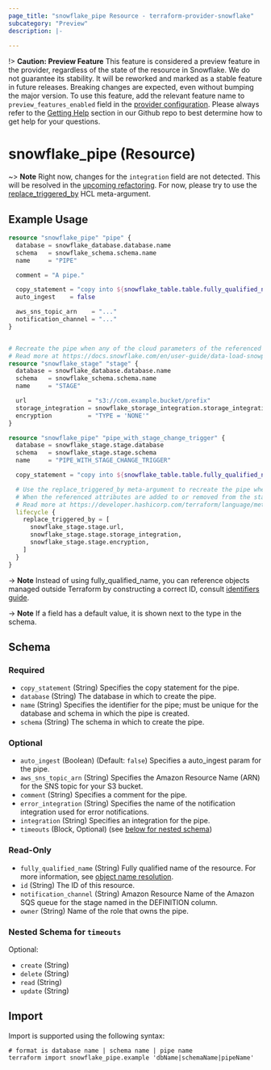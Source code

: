 ```yaml
---
page_title: "snowflake_pipe Resource - terraform-provider-snowflake"
subcategory: "Preview"
description: |-
  
---
```


!> **Caution: Preview Feature** This feature is considered a preview feature in the provider, regardless of the state of the resource in Snowflake. We do not guarantee its stability. It will be reworked and marked as a stable feature in future releases. Breaking changes are expected, even without bumping the major version. To use this feature, add the relevant feature name to `preview_features_enabled` field in the [provider configuration](https://registry.terraform.io/providers/snowflakedb/snowflake/latest/docs#schema). Please always refer to the [Getting Help](https://github.com/snowflakedb/terraform-provider-snowflake?tab=readme-ov-file#getting-help) section in our Github repo to best determine how to get help for your questions.

# snowflake_pipe (Resource)

~> **Note** Right now, changes for the `integration` field are not detected. This will be resolved in the [upcoming refactoring](https://github.com/snowflakedb/terraform-provider-snowflake/blob/main/ROADMAP.md#preparing-essential-ga-objects-for-the-provider-v1). For now, please try to use the [replace_triggered_by](https://developer.hashicorp.com/terraform/language/meta-arguments/lifecycle#replace_triggered_by) HCL meta-argument.



## Example Usage

```terraform
resource "snowflake_pipe" "pipe" {
  database = snowflake_database.database.name
  schema   = snowflake_schema.schema.name
  name     = "PIPE"

  comment = "A pipe."

  copy_statement = "copy into ${snowflake_table.table.fully_qualified_name} from @${snowflake_stage.stage.fully_qualified_name}"
  auto_ingest    = false

  aws_sns_topic_arn    = "..."
  notification_channel = "..."
}


# Recreate the pipe when any of the cloud parameters of the referenced stage change.
# Read more at https://docs.snowflake.com/en/user-guide/data-load-snowpipe-manage#changing-the-cloud-parameters-of-the-referenced-stage.
resource "snowflake_stage" "stage" {
  database = snowflake_database.database.name
  schema   = snowflake_schema.schema.name
  name     = "STAGE"

  url                 = "s3://com.example.bucket/prefix"
  storage_integration = snowflake_storage_integration.storage_integration.name
  encryption          = "TYPE = 'NONE'"
}

resource "snowflake_pipe" "pipe_with_stage_change_trigger" {
  database = snowflake_stage.stage.database
  schema   = snowflake_stage.stage.schema
  name     = "PIPE_WITH_STAGE_CHANGE_TRIGGER"

  copy_statement = "copy into ${snowflake_table.table.fully_qualified_name} from @${snowflake_stage.stage.fully_qualified_name}"

  # Use the replace_triggered_by meta-argument to recreate the pipe when any of the referenced attributes changes.
  # When the referenced attributes are added to or removed from the stage configuration, the pipe will also be recreated.
  # Read more at https://developer.hashicorp.com/terraform/language/meta-arguments/lifecycle#replace_triggered_by.
  lifecycle {
    replace_triggered_by = [
      snowflake_stage.stage.url,
      snowflake_stage.stage.storage_integration,
      snowflake_stage.stage.encryption,
    ]
  }
}
```
-> **Note** Instead of using fully_qualified_name, you can reference objects managed outside Terraform by constructing a correct ID, consult [identifiers guide](../guides/identifiers_rework_design_decisions#new-computed-fully-qualified-name-field-in-resources).
<!-- TODO(SNOW-1634854): include an example showing both methods-->

-> **Note** If a field has a default value, it is shown next to the type in the schema.

<!-- schema generated by tfplugindocs -->
## Schema

### Required

- `copy_statement` (String) Specifies the copy statement for the pipe.
- `database` (String) The database in which to create the pipe.
- `name` (String) Specifies the identifier for the pipe; must be unique for the database and schema in which the pipe is created.
- `schema` (String) The schema in which to create the pipe.

### Optional

- `auto_ingest` (Boolean) (Default: `false`) Specifies a auto_ingest param for the pipe.
- `aws_sns_topic_arn` (String) Specifies the Amazon Resource Name (ARN) for the SNS topic for your S3 bucket.
- `comment` (String) Specifies a comment for the pipe.
- `error_integration` (String) Specifies the name of the notification integration used for error notifications.
- `integration` (String) Specifies an integration for the pipe.
- `timeouts` (Block, Optional) (see [below for nested schema](#nestedblock--timeouts))

### Read-Only

- `fully_qualified_name` (String) Fully qualified name of the resource. For more information, see [object name resolution](https://docs.snowflake.com/en/sql-reference/name-resolution).
- `id` (String) The ID of this resource.
- `notification_channel` (String) Amazon Resource Name of the Amazon SQS queue for the stage named in the DEFINITION column.
- `owner` (String) Name of the role that owns the pipe.

<a id="nestedblock--timeouts"></a>
### Nested Schema for `timeouts`

Optional:

- `create` (String)
- `delete` (String)
- `read` (String)
- `update` (String)

## Import

Import is supported using the following syntax:

```shell
# format is database name | schema name | pipe name
terraform import snowflake_pipe.example 'dbName|schemaName|pipeName'
```
